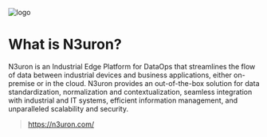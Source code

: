 <!--

**Here are some ideas to get you started:**

🙋‍♀️ A short introduction - what is your organization all about?
🌈 Contribution guidelines - how can the community get involved?
👩‍💻 Useful resources - where can the community find your docs? Is there anything else the community should know?
🍿 Fun facts - what does your team eat for breakfast?
🧙 Remember, you can do mighty things with the power of [Markdown](https://docs.github.com/github/writing-on-github/getting-started-with-writing-and-formatting-on-github/basic-writing-and-formatting-syntax)
-->

![logo](https://n3uron.com/wp-content/uploads/2020/02/n3uron-company-logotype-orange.svg)

# What is N3uron?

N3uron is an Industrial Edge Platform for DataOps that streamlines the flow of data between industrial devices and business applications, 
either on-premise or in the cloud. N3uron provides an out-of-the-box solution for data standardization, normalization and contextualization,
seamless integration with industrial and IT systems, efficient information management, and unparalleled scalability and security.

> https://n3uron.com/
